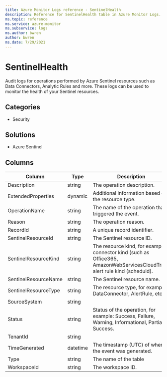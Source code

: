 ```yaml
---
title: Azure Monitor Logs reference - SentinelHealth
description: Reference for SentinelHealth table in Azure Monitor Logs.
ms.topic: reference
ms.service: azure-monitor
ms.subservice: logs
ms.author: bwren
author: bwren
ms.date: 7/29/2021
---
```


# SentinelHealth

 Audit logs for operations performed by Azure Sentinel resources such as Data Connectors, Analytic Rules and more. These logs can be used to monitor the health of your Sentinel resources.

## Categories

- Security
## Solutions

- Azure Sentinel




## Columns

|Column|Type|Description|
|---|---|---|
|Description|string|The operation description.|
|ExtendedProperties|dynamic|Additional information based on the resource type.|
|OperationName|string|The name of the operation that triggered the event.|
|Reason|string|The operation reason.|
|RecordId|string|A unique record identifier.|
|SentinelResourceId|string|The Sentinel resource ID.|
|SentinelResourceKind|string|The resource kind, for example: connector kind (such as Office365, AmazonWebServicesCloudTrail), alert rule kind (scheduld).|
|SentinelResourceName|string|The Sentinel resource name.|
|SentinelResourceType|string|The resource type, for example: DataConnector, AlertRule, etc.|
|SourceSystem|string||
|Status|string|Status of the operation, for example: Success, Failure, Warning, Informational, Partial Success.|
|TenantId|string||
|TimeGenerated|datetime|The timestamp (UTC) of when the event was generated.|
|Type|string|The name of the table|
|WorkspaceId|string|The workspace ID.|
